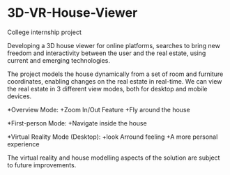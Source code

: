 # 3D-VR-House-Viewer

College internship project

Developing a 3D house viewer for online platforms, searches to bring new freedom and interactivity between the user and the real estate, using current and emerging technologies. 

The project models the house dynamically from a set of room and furniture coordinates, enabling changes on the real estate in real-time. We can view the real estate in 3 different view modes, both for desktop and mobile devices.

*Overview Mode:
  +Zoom In/Out Feature
  +Fly around the house
  
*First-person Mode:
  +Navigate inside the house
  
*Virtual Reality Mode (Desktop):
  +look Arround feeling
  +A more personal experience

The virtual reality and house modelling aspects of the solution are subject to future improvements.
